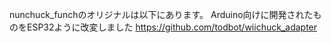 nunchuck_funchのオリジナルは以下にあります。
Arduino向けに開発されたものをESP32ように改変しました
https://github.com/todbot/wiichuck_adapter
